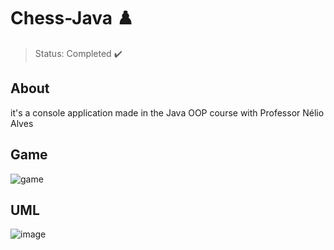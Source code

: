 <h1>Chess-Java ♟️</h1>

> Status: Completed ✔️

## About
<p>it's a console application made in the Java OOP course with Professor Nélio Alves<br>
</p>

## Game

![game](https://user-images.githubusercontent.com/86934921/175791370-2e2b3732-eb76-4444-bd7d-984af88ab74d.gif)



## UML

![image](https://user-images.githubusercontent.com/86934921/159163663-d1601ae2-4f2d-4dc2-a81e-c04555c35485.png)


